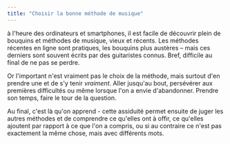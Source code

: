 ```yaml
---
title: "Choisir la bonne méthode de musique"
---
```


à l'heure des ordinateurs et smartphones, il est facile de découvrir plein de 
bouquins et méthodes de musique, vieux et récents. Les méthodes récentes en 
ligne sont pratiques, les bouquins plus austères – mais ces derniers sont 
souvent écrits par des guitaristes connus. Bref, difficile au final de ne pas 
se perdre.

Or l'important n'est vraiment pas le choix de la méthode, mais surtout d'en 
prendre une et de s'y tenir *vraiment*. Aller jusqu'au bout, persévérer aux 
premières difficultés ou même lorsque l'on a envie d'abandonner. Prendre son 
temps, faire le tour de la question.

Au final, c'est là qu'on apprend - cette assiduité permet ensuite de juger les 
autres méthodes et de comprendre ce qu'elles ont à offir, ce qu'elles ajoutent 
par rapport à ce que l'on a compris, ou si au contraire ce n'est pas exactement 
la même chose, mais avec différents mots.
